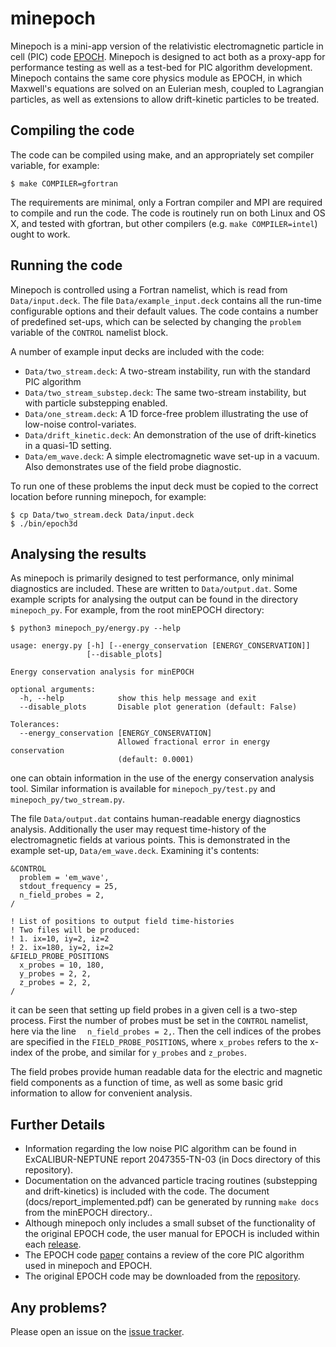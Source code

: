 # minepoch

Minepoch is a mini-app version of the relativistic electromagnetic particle in cell (PIC) code
[EPOCH](https://github.com/Warwick-Plasma/epoch). Minepoch is designed to act both as a proxy-app
for performance testing as well as a test-bed for PIC algorithm development. Minepoch contains the
same core physics module as EPOCH, in which Maxwell's equations are solved on an Eulerian mesh,
coupled to Lagrangian particles, as well as extensions to allow drift-kinetic particles to be
treated.

## Compiling the code

The code can be compiled using make, and an appropriately set compiler variable, for example:

```
$ make COMPILER=gfortran
```

The requirements are minimal, only a Fortran compiler and MPI are required to compile and run
the code. The code is routinely run on both Linux and OS X, and tested with gfortran, but
other compilers (e.g. `make COMPILER=intel`) ought to work.

## Running the code

Minepoch is controlled using a Fortran namelist, which is read from `Data/input.deck`. The file
`Data/example_input.deck` contains all the run-time configurable options and their default values.
The code contains a number of predefined set-ups, which can be selected by changing the `problem`
variable of the `CONTROL` namelist block.

A number of example input decks are included with the code:

 - `Data/two_stream.deck`: A two-stream instability, run with the standard PIC algorithm
 - `Data/two_stream_substep.deck`: The same two-stream instability, but with particle
    substepping enabled.
 - `Data/one_stream.deck`: A 1D force-free problem illustrating the use of low-noise control-variates.
 - `Data/drift_kinetic.deck`: An demonstration of the use of drift-kinetics in a quasi-1D setting.
 - `Data/em_wave.deck`: A simple electromagnetic wave set-up in a vacuum. Also demonstrates use
    of the field probe diagnostic.

To run one of these problems the input deck must be copied to the correct location before running
minepoch, for example:

```
$ cp Data/two_stream.deck Data/input.deck
$ ./bin/epoch3d
```

## Analysing the results

As minepoch is primarily designed to test performance, only minimal diagnostics are included. These
are written to `Data/output.dat`. Some example scripts for analysing the output can be found in
the directory `minepoch_py`. For example, from the root minEPOCH directory:

```
$ python3 minepoch_py/energy.py --help

usage: energy.py [-h] [--energy_conservation [ENERGY_CONSERVATION]]
                 [--disable_plots]

Energy conservation analysis for minEPOCH

optional arguments:
  -h, --help            show this help message and exit
  --disable_plots       Disable plot generation (default: False)

Tolerances:
  --energy_conservation [ENERGY_CONSERVATION]
                        Allowed fractional error in energy conservation
                        (default: 0.0001)
```

one can obtain information in the use of the energy conservation analysis tool. Similar information is
available for `minepoch_py/test.py` and `minepoch_py/two_stream.py`.

The file `Data/output.dat` contains human-readable energy diagnostics analysis. Additionally the user may
request time-history of the electromagnetic fields at various points. This is demonstrated in the example
set-up, `Data/em_wave.deck`. Examining it's contents:

```
&CONTROL
  problem = 'em_wave',
  stdout_frequency = 25,
  n_field_probes = 2,
/

! List of positions to output field time-histories
! Two files will be produced:
! 1. ix=10, iy=2, iz=2
! 2. ix=180, iy=2, iz=2
&FIELD_PROBE_POSITIONS
  x_probes = 10, 180,
  y_probes = 2, 2,
  z_probes = 2, 2,
/
```

it can be seen that setting up field probes in a given cell is a two-step process. First the number of probes
must be set in the `CONTROL` namelist, here via the line `  n_field_probes = 2,`. Then the cell indices of the
probes are specified in the `FIELD_PROBE_POSITIONS`, where `x_probes` refers to the x-index of the probe, and
similar for `y_probes` and `z_probes`.

The field probes provide human readable data for the electric and magnetic field components as a function
of time, as well as some basic grid information to allow for convenient analysis.

## Further Details

 - Information regarding the low noise PIC algorithm can be found in ExCALIBUR-NEPTUNE report 2047355-TN-03
   (in Docs directory of this repository).
 - Documentation on the advanced particle tracing routines (substepping and drift-kinetics) is included
   with the code. The document (docs/report_implemented.pdf) can be generated by running `make docs` from the
   minEPOCH directory..
 - Although minepoch only includes a small subset of the functionality of the original EPOCH code, the
   user manual for EPOCH is included within each [release](https://github.com/ExCALIBUR-NEPTUNE/minepoch/releases).
 - The EPOCH code [paper](http://dx.doi.org/10.1088/0741-3335/57/11/113001) contains a review of the
   core PIC algorithm used in minepoch and EPOCH.
 - The original EPOCH code may be downloaded from the [repository](https://github.com/Warwick-Plasma/epoch).

## Any problems?

Please open an issue on the [issue tracker](https://github.com/ExCALIBUR-NEPTUNE/minepoch/issues).
